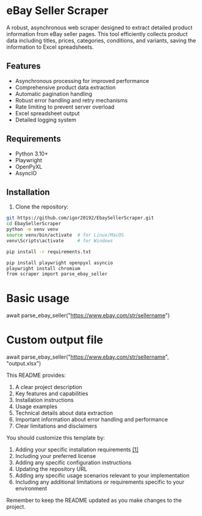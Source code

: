# eBay Seller Scraper

A robust, asynchronous web scraper designed to extract detailed product information from eBay seller pages. This tool efficiently collects product data including titles, prices, categories, conditions, and variants, saving the information to Excel spreadsheets.

## Features

- Asynchronous processing for improved performance
- Comprehensive product data extraction
- Automatic pagination handling
- Robust error handling and retry mechanisms
- Rate limiting to prevent server overload
- Excel spreadsheet output
- Detailed logging system

## Requirements

- Python 3.10+
- Playwright
- OpenPyXL
- AsyncIO


## Installation

1. Clone the repository:
```bash
git https://github.com/igor20192/EbaySellerScraper.git
cd EbaySellerScraper
python -m venv venv
source venv/bin/activate  # for Linux/MacOS
venv\Scripts\activate     # for Windows

pip install -r requirements.txt

pip install playwright openpyxl asyncio
playwright install chromium
from scraper import parse_ebay_seller
```
# Basic usage
await parse_ebay_seller("https://www.ebay.com/str/sellername")

# Custom output file
await parse_ebay_seller("https://www.ebay.com/str/sellername", "output.xlsx")

This README provides:
1. A clear project description
2. Key features and capabilities
3. Installation instructions
4. Usage examples
5. Technical details about data extraction
6. Important information about error handling and performance
7. Clear limitations and disclaimers

You should customize this template by:
1. Adding your specific installation requirements [[1]](https://dev.to/kfir-g/how-to-write-an-effective-readme-file-a-guide-for-software-engineers-207b)
2. Including your preferred license
3. Adding any specific configuration instructions
4. Updating the repository URL
5. Adding any specific usage scenarios relevant to your implementation
6. Including any additional limitations or requirements specific to your environment

Remember to keep the README updated as you make changes to the project.
